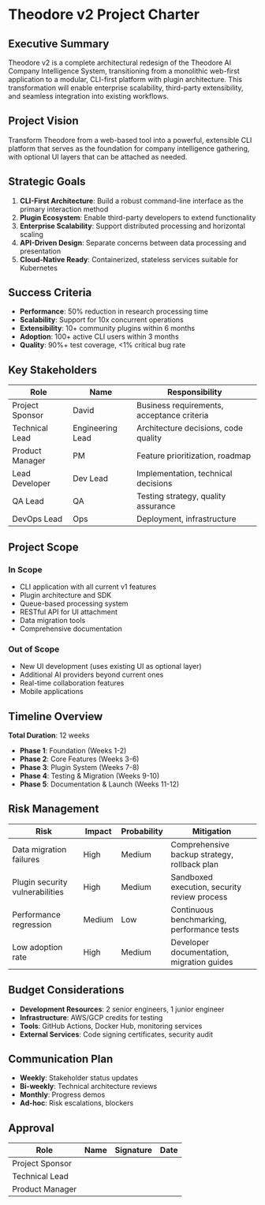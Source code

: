 # Theodore v2 Project Charter

## Executive Summary

Theodore v2 is a complete architectural redesign of the Theodore AI Company Intelligence System, transitioning from a monolithic web-first application to a modular, CLI-first platform with plugin architecture. This transformation will enable enterprise scalability, third-party extensibility, and seamless integration into existing workflows.

## Project Vision

Transform Theodore from a web-based tool into a powerful, extensible CLI platform that serves as the foundation for company intelligence gathering, with optional UI layers that can be attached as needed.

## Strategic Goals

1. **CLI-First Architecture**: Build a robust command-line interface as the primary interaction method
2. **Plugin Ecosystem**: Enable third-party developers to extend functionality
3. **Enterprise Scalability**: Support distributed processing and horizontal scaling
4. **API-Driven Design**: Separate concerns between data processing and presentation
5. **Cloud-Native Ready**: Containerized, stateless services suitable for Kubernetes

## Success Criteria

- **Performance**: 50% reduction in research processing time
- **Scalability**: Support for 10x concurrent operations
- **Extensibility**: 10+ community plugins within 6 months
- **Adoption**: 100+ active CLI users within 3 months
- **Quality**: 90%+ test coverage, <1% critical bug rate

## Key Stakeholders

| Role | Name | Responsibility |
|------|------|----------------|
| Project Sponsor | David | Business requirements, acceptance criteria |
| Technical Lead | Engineering Lead | Architecture decisions, code quality |
| Product Manager | PM | Feature prioritization, roadmap |
| Lead Developer | Dev Lead | Implementation, technical decisions |
| QA Lead | QA | Testing strategy, quality assurance |
| DevOps Lead | Ops | Deployment, infrastructure |

## Project Scope

### In Scope
- CLI application with all current v1 features
- Plugin architecture and SDK
- Queue-based processing system
- RESTful API for UI attachment
- Data migration tools
- Comprehensive documentation

### Out of Scope
- New UI development (uses existing UI as optional layer)
- Additional AI providers beyond current ones
- Real-time collaboration features
- Mobile applications

## Timeline Overview

**Total Duration**: 12 weeks

- **Phase 1**: Foundation (Weeks 1-2)
- **Phase 2**: Core Features (Weeks 3-6)
- **Phase 3**: Plugin System (Weeks 7-8)
- **Phase 4**: Testing & Migration (Weeks 9-10)
- **Phase 5**: Documentation & Launch (Weeks 11-12)

## Risk Management

| Risk | Impact | Probability | Mitigation |
|------|--------|-------------|------------|
| Data migration failures | High | Medium | Comprehensive backup strategy, rollback plan |
| Plugin security vulnerabilities | High | Medium | Sandboxed execution, security review process |
| Performance regression | Medium | Low | Continuous benchmarking, performance tests |
| Low adoption rate | High | Medium | Developer documentation, migration guides |

## Budget Considerations

- **Development Resources**: 2 senior engineers, 1 junior engineer
- **Infrastructure**: AWS/GCP credits for testing
- **Tools**: GitHub Actions, Docker Hub, monitoring services
- **External Services**: Code signing certificates, security audit

## Communication Plan

- **Weekly**: Stakeholder status updates
- **Bi-weekly**: Technical architecture reviews
- **Monthly**: Progress demos
- **Ad-hoc**: Risk escalations, blockers

## Approval

| Role | Name | Signature | Date |
|------|------|-----------|------|
| Project Sponsor | | | |
| Technical Lead | | | |
| Product Manager | | | |
